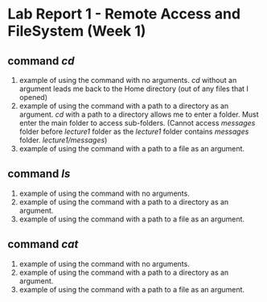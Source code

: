# **Lab Report 1 - Remote Access and FileSystem (Week 1)**

## command *cd*
1. example of using the command with no arguments.
   *cd* without an argument leads me back to the Home directory (out of any files that I opened)
3. example of using the command with a path to a directory as an argument.
   *cd* with a path to a directory allows me to enter a folder.
   Must enter the main folder to access sub-folders. (Cannot access *messages* folder before *lecture1* folder as the *lecture1* folder contains *messages* folder.
   *lecture1/messages*)
5. example of using the command with a path to a file as an argument.

## command *ls*
1. example of using the command with no arguments.
2. example of using the command with a path to a directory as an argument.
3. example of using the command with a path to a file as an argument.

## command *cat*
1. example of using the command with no arguments.
2. example of using the command with a path to a directory as an argument.
3. example of using the command with a path to a file as an argument.
